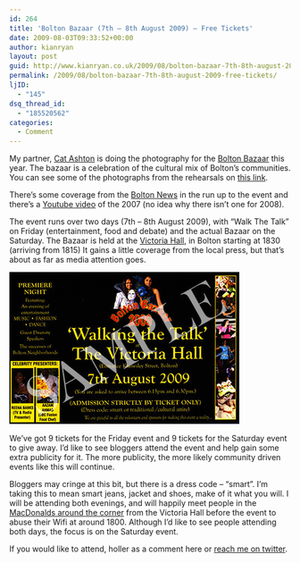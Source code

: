 ```yaml
---
id: 264
title: 'Bolton Bazaar (7th – 8th August 2009) – Free Tickets'
date: 2009-08-03T09:33:52+00:00
author: kianryan
layout: post
guid: http://www.kianryan.co.uk/2009/08/bolton-bazaar-7th-8th-august-2009-free-tickets/
permalink: /2009/08/bolton-bazaar-7th-8th-august-2009-free-tickets/
ljID:
  - "145"
dsq_thread_id:
  - "185520562"
categories:
  - Comment
---
```

My partner, [Cat Ashton](http://www.catashton.co.uk) is doing the photography for the [Bolton Bazaar](http://www.boltonbazaar.co.uk/) this year. The bazaar is a celebration of the cultural mix of Bolton’s communities. You can see some of the photographs from the rehearsals on [this link](http://www.boltonbazaar.co.uk/2009_rehearsal_gallery.html).

There’s some coverage from the [Bolton News](http://www.theboltonnews.co.uk/news/4523777.Final_polish_for_acts_before_Bazaar_show/) in the run up to the event and there’s a [Youtube video](http://www.youtube.com/watch?v=DUJjectSHHg&eurl=http%3A%2F%2Fwww%2Eyoutube%2Ecom%2Fuser%2FApnaonline&feature=player_embedded) of the 2007 (no idea why there isn’t one for 2008).

The event runs over two days (7th – 8th August 2009), with “Walk The Talk” on Friday (entertainment, food and debate) and the actual Bazaar on the Saturday. The Bazaar is held at the [Victoria Hall](http://maps.google.com/maps?f=q&source=s_q&hl=en&geocode=&q=victoria+halls+bolton&sll=53.578646,-2.442913&sspn=0.065228,0.11879&ie=UTF8&ll=53.580965,-2.430854&spn=0.007835,0.014849&z=16&iwloc=A), in Bolton starting at 1830 (arriving from 1815) It gains a little coverage from the local press, but that’s about as far as media attention goes.

![Bazzar](/assets/images/2009/08/bazzar.jpg)

We’ve got 9 tickets for the Friday event and 9 tickets for the Saturday event to give away. I’d like to see bloggers attend the event and help gain some extra publicity for it. The more publicity, the more likely community driven events like this will continue.

Bloggers may cringe at this bit, but there is a dress code – “smart”. I’m taking this to mean smart jeans, jacket and shoes, make of it what you will. I will be attending both evenings, and will happily meet people in the [MacDonalds around the corner](http://maps.google.com/maps?f=q&source=s_q&hl=en&geocode=&q=macdonalds+bolton&sll=37.0625,-95.677068&sspn=44.339735,60.820313&ie=UTF8&ll=53.578646,-2.442913&spn=0.065228,0.11879&z=13&iwloc=A) from the Victoria Hall before the event to abuse their Wifi at around 1800. Although I’d like to see people attending both days, the focus is on the Saturday event.

If you would like to attend, holler as a comment here or [reach me on twitter](http://twitter.com/kianryan).